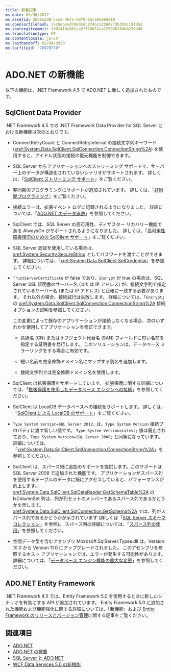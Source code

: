 ```yaml
---
title: 新着記事
ms.date: 03/30/2017
ms.assetid: 3bb65d38-cce2-46f5-b979-e5c505e95e10
ms.openlocfilehash: 2ac8ebced700dc6c874ac22304773b3b9c19f8b3
ms.sourcegitcommit: 19014f9c081ca2ff19652ca12503828db8239d48
ms.translationtype: HT
ms.contentlocale: ja-JP
ms.lasthandoff: 02/04/2020
ms.locfileid: "76979770"
---
```

# <a name="whats-new-in-adonet"></a>ADO.NET の新機能

以下の機能は、.NET Framework 4.5 で ADO.NET に新しく追加されたものです。

## <a name="sqlclient-data-provider"></a>SqlClient Data Provider

.NET Framework 4.5 での .NET Framework Data Provider for SQL Server における新機能は次のとおりです。

- ConnectRetryCount と ConnectRetryInterval の接続文字列キーワード (<xref:System.Data.SqlClient.SqlConnection.ConnectionString%2A>) を使用すると、アイドル状態の接続の復元機能を制御できます。

- SQL Server からアプリケーションへのストリーミング サポートで、サーバー上のデータが構造化されていないシナリオがサポートされます。  詳しくは、「[SqlClient ストリーミング サポート](sqlclient-streaming-support.md)」をご覧ください。

- 非同期のプログラミングにサポートが追加されています。  詳しくは、「[非同期プログラミング](asynchronous-programming.md)」をご覧ください。

- 接続エラーは、拡張イベント ログに記録されるようになりました。 詳細については、「[ADO.NET のデータ追跡](data-tracing.md)」を参照してください。

- SqlClient では、SQL Server の高可用性、ディザスター リカバリー機能である AlwaysOn がサポートされるようになりました。 詳しくは、「[高可用性障害復旧のための SqlClient サポート](./sql/sqlclient-support-for-high-availability-disaster-recovery.md)」をご覧ください。

- SQL Server 認証を使用している場合は、<xref:System.Security.SecureString> としてパスワードを渡すことができます。 詳細については、「<xref:System.Data.SqlClient.SqlCredential>」を参照してください。

- `TrustServerCertificate` が false であり、`Encrypt` が true の場合は、SQL Server SSL 証明書のサーバー名 (または IP アドレス) が、接続文字列で指定されているサーバー名 (または IP アドレス) と正確に一致する必要があります。 それ以外の場合、接続試行は失敗します。 詳細については、「`Encrypt`」の <xref:System.Data.SqlClient.SqlConnection.ConnectionString%2A> 接続オプションの説明を参照してください。

  この変更によって既存のアプリケーションが接続しなくなる場合、次のいずれかを使用してアプリケーションを修正できます。

  - 共通名 (CN) またはサブジェクト代替名 (SAN) フィールドに短い名前を指定する証明書を発行します。 このソリューションは、データベース ミラーリングをする場合に有効です。

  - 短い名前を完全修飾ドメイン名にマップする別名を追加します。

  - 接続文字列では完全修飾ドメイン名を使用します。

- SqlClient は拡張保護をサポートしています。 拡張保護に関する詳細については、「[拡張保護を使用したデータベース エンジンへの接続](/sql/database-engine/configure-windows/connect-to-the-database-engine-using-extended-protection)」を参照してください。

- SqlClient は LocalDB データベースへの接続をサポートします。 詳しくは、「[SqlClient による LocalDB のサポート](./sql/sqlclient-support-for-localdb.md)」をご覧ください。

- `Type System Version=SQL Server 2012;` は、`Type System Version` 接続プロパティに渡す新しい値です。 `Type System Version=Latest;` 値は廃止されており、`Type System Version=SQL Server 2008;` と同等になっています。 詳細については、「<xref:System.Data.SqlClient.SqlConnection.ConnectionString%2A>」を参照してください。

- SqlClient は、スパース列に追加のサポートを提供します。このサポートは SQL Server 2008 で追加された機能です。 アプリケーションがスパース列を使用するテーブルのデータに既にアクセスしていると、パフォーマンスが向上します。 <xref:System.Data.SqlClient.SqlDataReader.GetSchemaTable%2A> の IsColumnSet 列は、列が列セットのメンバーであるスパース列であるかどうかを示します。 <xref:System.Data.SqlClient.SqlConnection.GetSchema%2A> では、列がスパース列であるかどうかが示されています (詳しくは「[SQL Server スキーマ コレクション](sql-server-schema-collections.md)」を参照)。 スパース列の詳細については、「[スパース列の使用](/sql/relational-databases/tables/use-sparse-columns)」を参照してください。

- 空間データ型を含むアセンブリ Microsoft.SqlServer.Types.dll は、Version 10.0 から Version 11.0 にアップグレードされました。 このアセンブリを参照するホスト アプリケーションでは、エラーが発生する可能性があります。 詳細については、「[データベース エンジン機能の重大な変更](https://docs.microsoft.com/previous-versions/sql/sql-server-2012/ms143179(v=sql.110))」を参照してください。

## <a name="adonet-entity-framework"></a>ADO.NET Entity Framework

.NET Framework 4.5 では、Entity Framework 5.0 を使用するときに新しいシナリオを有効にする API が追加されています。 Entity Framework 5.0 に追加された機能および機能強化に関する詳細については、「[新機能](https://docs.microsoft.com/previous-versions/gg696190(v=vs.103))」および [Entity Framework のリリースとバージョン管理](/ef/ef6/what-is-new/past-releases)に関する記事をご覧ください。

## <a name="see-also"></a>関連項目

- [ADO.NET](index.md)
- [ADO.NET の概要](ado-net-overview.md)
- [SQL Server と ADO.NET](./sql/index.md)
- [WCF Data Services 5.0 の新機能](https://docs.microsoft.com/previous-versions/dotnet/wcf-data-services/ee373845(v=vs.103))
